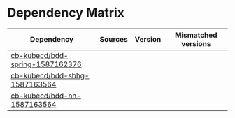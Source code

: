 # Dependency Matrix

Dependency | Sources | Version | Mismatched versions
---------- | ------- | ------- | -------------------
[cb-kubecd/bdd-spring-1587162376](https://github.com/cb-kubecd/bdd-spring-1587162376.git) |  | []() | 
[cb-kubecd/bdd-sbhg-1587163564](https://github.com/cb-kubecd/bdd-sbhg-1587163564.git) |  | []() | 
[cb-kubecd/bdd-nh-1587163564](https://github.com/cb-kubecd/bdd-nh-1587163564.git) |  | []() | 
